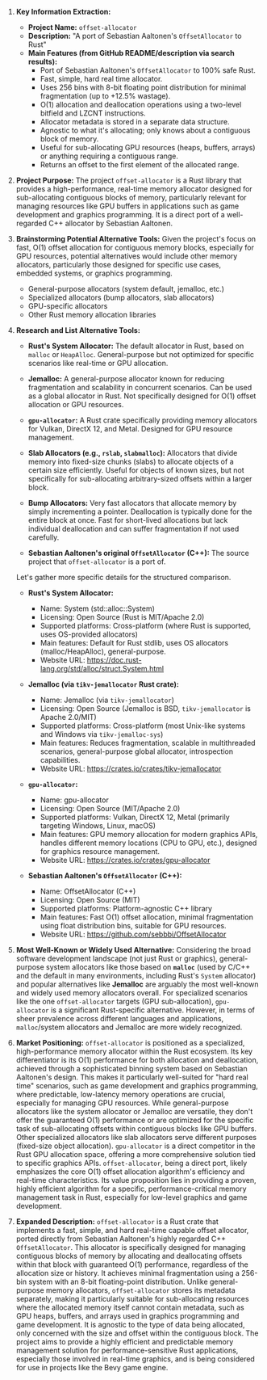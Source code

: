 1.  **Key Information Extraction:**
    *   **Project Name:** `offset-allocator`
    *   **Description:** "A port of Sebastian Aaltonen's `OffsetAllocator` to Rust"
    *   **Main Features (from GitHub README/description via search results):**
        *   Port of Sebastian Aaltonen's `OffsetAllocator` to 100% safe Rust.
        *   Fast, simple, hard real time allocator.
        *   Uses 256 bins with 8-bit floating point distribution for minimal fragmentation (up to +12.5% wastage).
        *   O(1) allocation and deallocation operations using a two-level bitfield and LZCNT instructions.
        *   Allocator metadata is stored in a separate data structure.
        *   Agnostic to what it's allocating; only knows about a contiguous block of memory.
        *   Useful for sub-allocating GPU resources (heaps, buffers, arrays) or anything requiring a contiguous range.
        *   Returns an offset to the first element of the allocated range.

2.  **Project Purpose:**
    The project `offset-allocator` is a Rust library that provides a high-performance, real-time memory allocator designed for sub-allocating contiguous blocks of memory, particularly relevant for managing resources like GPU buffers in applications such as game development and graphics programming. It is a direct port of a well-regarded C++ allocator by Sebastian Aaltonen.

3.  **Brainstorming Potential Alternative Tools:**
    Given the project's focus on fast, O(1) offset allocation for contiguous memory blocks, especially for GPU resources, potential alternatives would include other memory allocators, particularly those designed for specific use cases, embedded systems, or graphics programming.

    *   General-purpose allocators (system default, jemalloc, etc.)
    *   Specialized allocators (bump allocators, slab allocators)
    *   GPU-specific allocators
    *   Other Rust memory allocation libraries

4.  **Research and List Alternative Tools:**

    *   **Rust's System Allocator:** The default allocator in Rust, based on `malloc` or `HeapAlloc`. General-purpose but not optimized for specific scenarios like real-time or GPU allocation.
    *   **Jemalloc:** A general-purpose allocator known for reducing fragmentation and scalability in concurrent scenarios. Can be used as a global allocator in Rust. Not specifically designed for O(1) offset allocation or GPU resources.
    *   **`gpu-allocator`:** A Rust crate specifically providing memory allocators for Vulkan, DirectX 12, and Metal. Designed for GPU resource management.
    *   **Slab Allocators (e.g., `rslab`, `slabmalloc`):** Allocators that divide memory into fixed-size chunks (slabs) to allocate objects of a certain size efficiently. Useful for objects of known sizes, but not specifically for sub-allocating arbitrary-sized offsets within a larger block.
    *   **Bump Allocators:** Very fast allocators that allocate memory by simply incrementing a pointer. Deallocation is typically done for the entire block at once. Fast for short-lived allocations but lack individual deallocation and can suffer fragmentation if not used carefully.

    *   **Sebastian Aaltonen's original `OffsetAllocator` (C++):** The source project that `offset-allocator` is a port of.

    Let's gather more specific details for the structured comparison.

    *   **Rust's System Allocator:**
        *   Name: System (std::alloc::System)
        *   Licensing: Open Source (Rust is MIT/Apache 2.0)
        *   Supported platforms: Cross-platform (where Rust is supported, uses OS-provided allocators)
        *   Main features: Default for Rust stdlib, uses OS allocators (malloc/HeapAlloc), general-purpose.
        *   Website URL: https://doc.rust-lang.org/std/alloc/struct.System.html

    *   **Jemalloc (via `tikv-jemallocator` Rust crate):**
        *   Name: Jemalloc (via `tikv-jemallocator`)
        *   Licensing: Open Source (Jemalloc is BSD, `tikv-jemallocator` is Apache 2.0/MIT)
        *   Supported platforms: Cross-platform (most Unix-like systems and Windows via `tikv-jemalloc-sys`)
        *   Main features: Reduces fragmentation, scalable in multithreaded scenarios, general-purpose global allocator, introspection capabilities.
        *   Website URL: https://crates.io/crates/tikv-jemallocator

    *   **`gpu-allocator`:**
        *   Name: gpu-allocator
        *   Licensing: Open Source (MIT/Apache 2.0)
        *   Supported platforms: Vulkan, DirectX 12, Metal (primarily targeting Windows, Linux, macOS)
        *   Main features: GPU memory allocation for modern graphics APIs, handles different memory locations (CPU to GPU, etc.), designed for graphics resource management.
        *   Website URL: https://crates.io/crates/gpu-allocator

    *   **Sebastian Aaltonen's `OffsetAllocator` (C++):**
        *   Name: OffsetAllocator (C++)
        *   Licensing: Open Source (MIT)
        *   Supported platforms: Platform-agnostic C++ library
        *   Main features: Fast O(1) offset allocation, minimal fragmentation using float distribution bins, suitable for GPU resources.
        *   Website URL: https://github.com/sebbbi/OffsetAllocator

5.  **Most Well-Known or Widely Used Alternative:**
    Considering the broad software development landscape (not just Rust or graphics), general-purpose system allocators like those based on **`malloc`** (used by C/C++ and the default in many environments, including Rust's `System` allocator) and popular alternatives like **Jemalloc** are arguably the most well-known and widely used memory allocators overall. For specialized scenarios like the one `offset-allocator` targets (GPU sub-allocation), `gpu-allocator` is a significant Rust-specific alternative. However, in terms of sheer prevalence across different languages and applications, `malloc`/system allocators and Jemalloc are more widely recognized.

6.  **Market Positioning:**
    `offset-allocator` is positioned as a specialized, high-performance memory allocator within the Rust ecosystem. Its key differentiator is its O(1) performance for both allocation and deallocation, achieved through a sophisticated binning system based on Sebastian Aaltonen's design. This makes it particularly well-suited for "hard real time" scenarios, such as game development and graphics programming, where predictable, low-latency memory operations are crucial, especially for managing GPU resources. While general-purpose allocators like the system allocator or Jemalloc are versatile, they don't offer the guaranteed O(1) performance or are optimized for the specific task of sub-allocating offsets within contiguous blocks like GPU buffers. Other specialized allocators like slab allocators serve different purposes (fixed-size object allocation). `gpu-allocator` is a direct competitor in the Rust GPU allocation space, offering a more comprehensive solution tied to specific graphics APIs. `offset-allocator`, being a direct port, likely emphasizes the core O(1) offset allocation algorithm's efficiency and real-time characteristics. Its value proposition lies in providing a proven, highly efficient algorithm for a specific, performance-critical memory management task in Rust, especially for low-level graphics and game development.

7.  **Expanded Description:**
    `offset-allocator` is a Rust crate that implements a fast, simple, and hard real-time capable offset allocator, ported directly from Sebastian Aaltonen's highly regarded C++ `OffsetAllocator`. This allocator is specifically designed for managing contiguous blocks of memory by allocating and deallocating offsets within that block with guaranteed O(1) performance, regardless of the allocation size or history. It achieves minimal fragmentation using a 256-bin system with an 8-bit floating-point distribution. Unlike general-purpose memory allocators, `offset-allocator` stores its metadata separately, making it particularly suitable for sub-allocating resources where the allocated memory itself cannot contain metadata, such as GPU heaps, buffers, and arrays used in graphics programming and game development. It is agnostic to the type of data being allocated, only concerned with the size and offset within the contiguous block. The project aims to provide a highly efficient and predictable memory management solution for performance-sensitive Rust applications, especially those involved in real-time graphics, and is being considered for use in projects like the Bevy game engine.